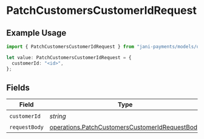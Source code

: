 # PatchCustomersCustomerIdRequest

## Example Usage

```typescript
import { PatchCustomersCustomerIdRequest } from "jani-payments/models/operations";

let value: PatchCustomersCustomerIdRequest = {
  customerId: "<id>",
};
```

## Fields

| Field                                                                                                            | Type                                                                                                             | Required                                                                                                         | Description                                                                                                      |
| ---------------------------------------------------------------------------------------------------------------- | ---------------------------------------------------------------------------------------------------------------- | ---------------------------------------------------------------------------------------------------------------- | ---------------------------------------------------------------------------------------------------------------- |
| `customerId`                                                                                                     | *string*                                                                                                         | :heavy_check_mark:                                                                                               | N/A                                                                                                              |
| `requestBody`                                                                                                    | [operations.PatchCustomersCustomerIdRequestBody](../../models/operations/patchcustomerscustomeridrequestbody.md) | :heavy_minus_sign:                                                                                               | N/A                                                                                                              |